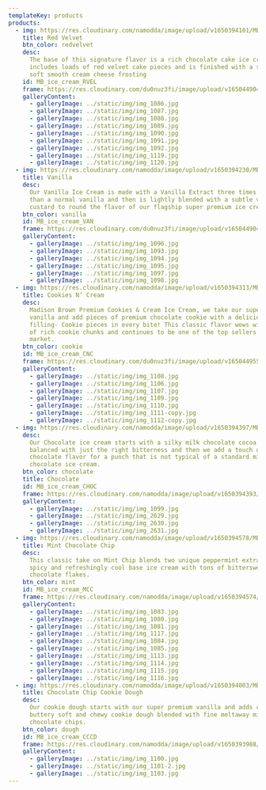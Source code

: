 ```yaml
---
templateKey: products
products:
  - img: https://res.cloudinary.com/namodda/image/upload/v1650394101/MB_ice_cream__CCCD_1_dzftca.svg
    title: Red Velvet
    btn_color: redvelvet
    desc:
      The base of this signature flavor is a rich chocolate cake ice cream and
      includes loads of red velvet cake pieces and is finished with a swirl of
      soft smooth cream cheese frosting
    id: MB_ice_cream_RVEL
    frame: https://res.cloudinary.com/du0nuz3fi/image/upload/v1650449041/Madison%20Brown/red_frame_vbewlx.png
    galleryContent:
      - galleryImage: ../static/img/img_1086.jpg
      - galleryImage: ../static/img/img_1087.jpg
      - galleryImage: ../static/img/img_1088.jpg
      - galleryImage: ../static/img/img_1089.jpg
      - galleryImage: ../static/img/img_1090.jpg
      - galleryImage: ../static/img/img_1091.jpg
      - galleryImage: ../static/img/img_1092.jpg
      - galleryImage: ../static/img/img_1119.jpg
      - galleryImage: ../static/img/img_1120.jpg
  - img: https://res.cloudinary.com/namodda/image/upload/v1650394230/MB_ice_cream__CCCD_2_mipjmh.svg
    title: Vanilla
    desc:
      Our Vanilla Ice Cream is made with a Vanilla Extract three times stronger
      than a normal vanilla and then is lightly blended with a subtle vanilla
      custard to round the flavor of our flagship super premium ice cream.
    btn_color: vanilla
    id: MB_ice_cream_VAN
    frame: https://res.cloudinary.com/du0nuz3fi/image/upload/v1650449040/Madison%20Brown/blue_frame_wab9ho.png
    galleryContent:
      - galleryImage: ../static/img/img_1096.jpg
      - galleryImage: ../static/img/img_1093.jpg
      - galleryImage: ../static/img/img_1094.jpg
      - galleryImage: ../static/img/img_1095.jpg
      - galleryImage: ../static/img/img_1097.jpg
      - galleryImage: ../static/img/img_1098.jpg
  - img: https://res.cloudinary.com/namodda/image/upload/v1650394313/MB_ice_cream__CCCD_3_yejtyd.svg
    title: Cookies N’ Cream
    desc:
      Madison Brown Premium Cookies & Cream Ice Cream, we take our super premium
      vanilla and add pieces of premium chocolate cookie with a delicious icing
      filling- Cookie pieces in every bite! This classic flavor wows with tons
      of rich cookie chunks and continues to be one of the top sellers in any
      market.
    btn_color: cookie
    id: MB_ice_cream_CNC
    frame: https://res.cloudinary.com/du0nuz3fi/image/upload/v1650449550/Madison%20Brown/grey_frame_amsvns.png
    galleryContent:
      - galleryImage: ../static/img/img_1108.jpg
      - galleryImage: ../static/img/img_1106.jpg
      - galleryImage: ../static/img/img_1107.jpg
      - galleryImage: ../static/img/img_1109.jpg
      - galleryImage: ../static/img/img_1110.jpg
      - galleryImage: ../static/img/img_1111-copy.jpg
      - galleryImage: ../static/img/img_1112-copy.jpg
  - img: https://res.cloudinary.com/namodda/image/upload/v1650394397/MB_ice_cream__CCCD_4_yzr7mg.svg
    desc:
      Our Chocolate ice cream starts with a silky milk chocolate cocoa powder
      balanced with just the right bitterness and then we add a touch of dark
      chocolate flavor for a punch that is not typical of a standard milk
      chocolate ice cream.
    btn_color: chocolate
    title: Chocolate
    id: MB_ice_cream_CHOC
    frame: https://res.cloudinary.com/namodda/image/upload/v1650394393/Ellipse_15_qi43gj.svg
    galleryContent:
      - galleryImage: ../static/img/img_1099.jpg
      - galleryImage: ../static/img/img_2629.jpg
      - galleryImage: ../static/img/img_2630.jpg
      - galleryImage: ../static/img/img_2631.jpg
  - img: https://res.cloudinary.com/namodda/image/upload/v1650394578/MB_ice_cream__CCCD_5_kmi6ds.svg
    title: Mint Chocolate Chip
    desc:
      This classic take on Mint Chip blends two unique peppermint extracts for a
      spicy and refreshingly cool base ice cream with tons of bittersweet dark
      chocolate flakes.
    btn_color: mint
    id: MB_ice_cream_MCC
    frame: https://res.cloudinary.com/namodda/image/upload/v1650394574/Ellipse_16_bw1awh.svg
    galleryContent:
      - galleryImage: ../static/img/img_1083.jpg
      - galleryImage: ../static/img/img_1080.jpg
      - galleryImage: ../static/img/img_1081.jpg
      - galleryImage: ../static/img/img_1117.jpg
      - galleryImage: ../static/img/img_1084.jpg
      - galleryImage: ../static/img/img_1085.jpg
      - galleryImage: ../static/img/img_1113.jpg
      - galleryImage: ../static/img/img_1114.jpg
      - galleryImage: ../static/img/img_1115.jpg
      - galleryImage: ../static/img/img_1116.jpg
  - img: https://res.cloudinary.com/namodda/image/upload/v1650394003/MB_ice_cream__CCCD_fnycvo.svg
    title: Chocolate Chip Cookie Dough
    desc:
      Our cookie dough starts with our super premium vanilla and adds chunks of
      buttery soft and chewy cookie dough blended with fine meltaway milk
      chocolate chips.
    btn_color: dough
    id: MB_ice_cream_CCCD
    frame: https://res.cloudinary.com/namodda/image/upload/v1650393988/Ellipse_14_h8fozc.svg
    galleryContent:
      - galleryImage: ../static/img/img_1100.jpg
      - galleryImage: ../static/img/img_1101-2.jpg
      - galleryImage: ../static/img/img_1103.jpg
---
```

